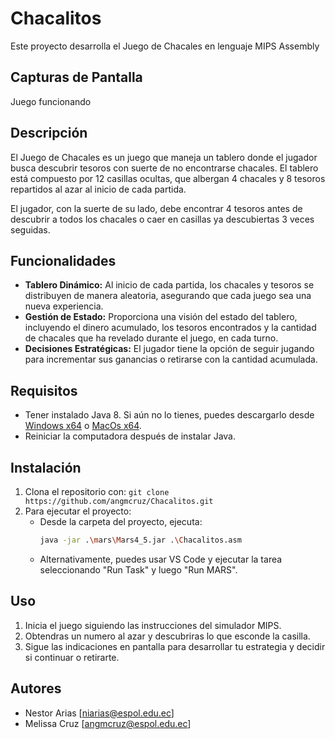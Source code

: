 # Chacalitos
Este proyecto desarrolla el Juego de Chacales en lenguaje MIPS Assembly

## Capturas de Pantalla
Juego funcionando


## Descripción

El Juego de Chacales es un juego que maneja un tablero donde  el jugador busca descubrir tesoros con suerte de no encontrarse chacales. El tablero está compuesto por 12 casillas ocultas, que albergan 4 chacales y 8 tesoros repartidos al azar al inicio de cada partida.

El jugador, con la suerte de su lado, debe encontrar 4 tesoros antes de descubrir a todos los chacales o caer en casillas ya descubiertas 3 veces seguidas.

## Funcionalidades

- **Tablero Dinámico:** Al inicio de cada partida, los chacales y tesoros se distribuyen de manera aleatoria, asegurando que cada juego sea una nueva experiencia.
- **Gestión de Estado:** Proporciona una visión del estado del tablero, incluyendo el dinero acumulado, los tesoros encontrados y la cantidad de chacales que ha revelado durante el juego, en cada turno.
- **Decisiones Estratégicas:** El jugador tiene la opción de seguir jugando para incrementar sus ganancias o retirarse con la cantidad acumulada.
## Requisitos
- Tener instalado Java 8. Si aún no lo tienes, puedes descargarlo desde [Windows x64](https://www.java.com/es/download/ie_manual.jsp) o [MacOs x64](https://javadl.oracle.com/webapps/download/AutoDL?BundleId=249843_43d62d619be4e416215729597d70b8ac).
- Reiniciar la computadora después de instalar Java.

## Instalación

1. Clona el repositorio con: `git clone https://github.com/angmcruz/Chacalitos.git`
2. Para ejecutar el proyecto:
    - Desde la carpeta del proyecto, ejecuta:
      ```bash
      java -jar .\mars\Mars4_5.jar .\Chacalitos.asm
      ```
    - Alternativamente, puedes usar VS Code y ejecutar la tarea seleccionando "Run Task" y luego "Run MARS".

## Uso

1. Inicia el juego siguiendo las instrucciones del simulador MIPS.
2. Obtendras un numero al azar y descubriras lo que esconde la casilla.
3. Sigue las indicaciones en pantalla para desarrollar tu estrategia y decidir si continuar o retirarte.

## Autores
- Nestor Arias [niarias@espol.edu.ec]
- Melissa Cruz [angmcruz@espol.edu.ec]
